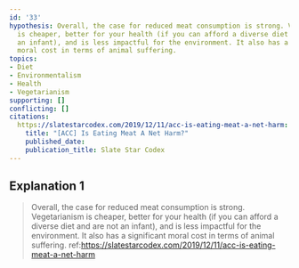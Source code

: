 ```yaml
---
id: '33'
hypothesis: Overall, the case for reduced meat consumption is strong. Vegetarianism
  is cheaper, better for your health (if you can afford a diverse diet and are not
  an infant), and is less impactful for the environment. It also has a significant
  moral cost in terms of animal suffering.
topics:
- Diet
- Environmentalism
- Health
- Vegetarianism
supporting: []
conflicting: []
citations:
  https://slatestarcodex.com/2019/12/11/acc-is-eating-meat-a-net-harm:
    title: "[ACC] Is Eating Meat A Net Harm?"
    published_date: 
    publication_title: Slate Star Codex
---
```

## Explanation 1

> Overall, the case for reduced meat consumption is strong. Vegetarianism is cheaper, better for your health (if you can afford a diverse diet and are not an infant), and is less impactful for the environment. It also has a significant moral cost in terms of animal suffering.
> ref:https://slatestarcodex.com/2019/12/11/acc-is-eating-meat-a-net-harm
